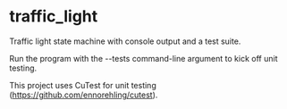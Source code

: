 # traffic_light
Traffic light state machine with console output and a test suite.

Run the program with the --tests command-line argument to kick off unit testing.

This project uses CuTest for unit testing (https://github.com/ennorehling/cutest).
